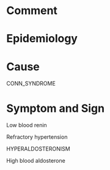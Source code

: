 # Comment

# Epidemiology

# Cause

CONN_SYNDROME

# Symptom and Sign

Low blood renin

Refractory hypertension

HYPERALDOSTERONISM

High blood aldosterone

